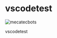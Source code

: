 # vscodetest
![mecatecbots](https://github.com/user-attachments/assets/da4178b8-c292-4788-9042-3c9b2dbfb53b)

vscodetest
